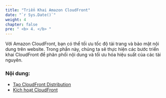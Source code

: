 ```yaml
---
title: "Triển Khai Amazon CloudFront"
date: "`r Sys.Date()`"
weight: 4
chapter: false
pre: " <b> 4. </b> "
---
```


Với Amazon CloudFront, bạn có thể tối ưu tốc độ tải trang và bảo mật nội dung trên website. Trong phần này, chúng ta sẽ thực hiện các bước triển khai CloudFront để phân phối nội dung và tối ưu hóa hiệu suất của các tài nguyên.


### Nội dung:

  - [Tạo CloudFront Distribution](./4.1-createcloudfront/)
  - [Kích hoạt CloudFront](./4.2-activatecloudfront/)

